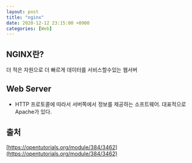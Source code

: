 ```yaml
---
layout: post
title: "nginx"
date: 2020-12-12 23:15:00 +0900
categories: [Web]
---
```


## NGINX란?

더 적은 자원으로 더 빠르게 데이터를 서비스할수있는 웹서버

## Web Server

- HTTP 프로토콜에 따라서 서버쪽에서 정보를 제공하는 소프트웨어. 대표적으로 Apache가 있다.

## 출처
[https://opentutorials.org/module/384/3462](https://opentutorials.org/module/384/3462)


